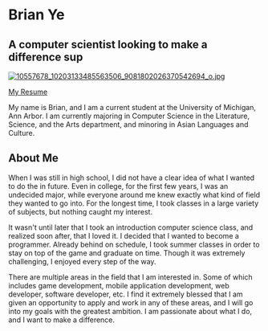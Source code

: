 # **Brian Ye**
## A computer scientist looking to make a difference sup
[![10557678_10203133485563506_9081802026370542694_o.jpg](https://s28.postimg.org/6on3jzmml/10557678_10203133485563506_9081802026370542694_o.jpg)](https://postimg.org/image/cpksh298p/)

[My Resume](https://forhago.github.io/brianye.github.io/resume)

My name is Brian, and I am a current student at the University of Michigan, Ann Arbor. I am currently majoring in Computer Science in the Literature, Science, and the Arts department, and minoring in Asian Languages and Culture.

## About Me

When I was still in high school, I did not have a clear idea of what I wanted to do the in future. Even in college, for the first few years, I was an undecided major, while everyone around me knew exactly what kind of field they wanted to go into. For the longest time, I took classes in a large variety of subjects, but nothing caught my interest.

It wasn't until later that I took an introduction computer science class, and realized soon after, that I loved it. I decided that I wanted to become a programmer. Already behind on schedule, I took summer classes in order to stay on top of the game and graduate on time. Though it was extremely challenging, I enjoyed every step of the way.

There are multiple areas in the field that I am interested in. Some of which includes game development, mobile application development, web developer, software developer, etc. I find it extremely blessed that I am given an opportunity to apply and work in any of these areas, and I will go into my goals with the greatest ambition. I am passionate about what I do, and I want to make a difference.